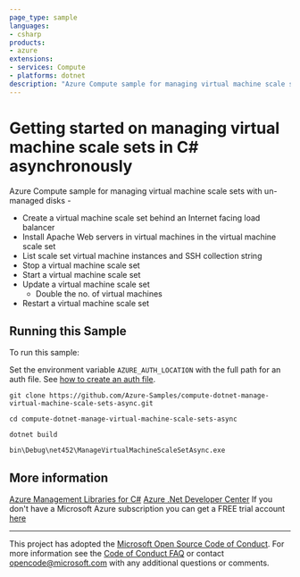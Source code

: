 ```yaml
---
page_type: sample
languages:
- csharp
products:
- azure
extensions:
- services: Compute
- platforms: dotnet
description: "Azure Compute sample for managing virtual machine scale sets with un-managed disks."
---
```


# Getting started on managing virtual machine scale sets in C# asynchronously #

 Azure Compute sample for managing virtual machine scale sets with un-managed disks -
  - Create a virtual machine scale set behind an Internet facing load balancer
  - Install Apache Web servers in virtual machines in the virtual machine scale set
  - List scale set virtual machine instances and SSH collection string
  - Stop a virtual machine scale set
  - Start a virtual machine scale set
  - Update a virtual machine scale set
    - Double the no. of virtual machines
  - Restart a virtual machine scale set


## Running this Sample ##

To run this sample:

Set the environment variable `AZURE_AUTH_LOCATION` with the full path for an auth file. See [how to create an auth file](https://github.com/Azure/azure-libraries-for-net/blob/master/AUTH.md).

    git clone https://github.com/Azure-Samples/compute-dotnet-manage-virtual-machine-scale-sets-async.git

    cd compute-dotnet-manage-virtual-machine-scale-sets-async

    dotnet build

    bin\Debug\net452\ManageVirtualMachineScaleSetAsync.exe

## More information ##

[Azure Management Libraries for C#](https://github.com/Azure/azure-sdk-for-net/tree/Fluent)
[Azure .Net Developer Center](https://azure.microsoft.com/en-us/develop/net/)
If you don't have a Microsoft Azure subscription you can get a FREE trial account [here](http://go.microsoft.com/fwlink/?LinkId=330212)

---

This project has adopted the [Microsoft Open Source Code of Conduct](https://opensource.microsoft.com/codeofconduct/). For more information see the [Code of Conduct FAQ](https://opensource.microsoft.com/codeofconduct/faq/) or contact [opencode@microsoft.com](mailto:opencode@microsoft.com) with any additional questions or comments.

